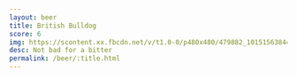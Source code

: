 ```yaml
---
layout: beer
title: British Bulldog
score: 6
img: https://scontent.xx.fbcdn.net/v/t1.0-0/p480x480/479882_10151563844403745_1566533959_n.jpg?oh=ed8cecd00fed3b89474c321898af9910&oe=5871F839
desc: Not bad for a bitter
permalink: /beer/:title.html
---
```

